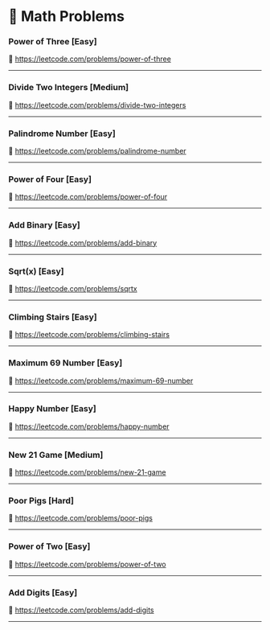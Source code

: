 # 🔗 Math Problems

### Power of Three [Easy]

🔗 https://leetcode.com/problems/power-of-three

---

### Divide Two Integers [Medium]

🔗 https://leetcode.com/problems/divide-two-integers

---

### Palindrome Number [Easy]

🔗 https://leetcode.com/problems/palindrome-number

---

### Power of Four [Easy]

🔗 https://leetcode.com/problems/power-of-four

---

### Add Binary [Easy]

🔗 https://leetcode.com/problems/add-binary

---

### Sqrt(x) [Easy]

🔗 https://leetcode.com/problems/sqrtx

---

### Climbing Stairs [Easy]

🔗 https://leetcode.com/problems/climbing-stairs

---

### Maximum 69 Number [Easy]

🔗 https://leetcode.com/problems/maximum-69-number

---

### Happy Number [Easy]

🔗 https://leetcode.com/problems/happy-number

---

### New 21 Game [Medium]

🔗 https://leetcode.com/problems/new-21-game

---

### Poor Pigs [Hard]

🔗 https://leetcode.com/problems/poor-pigs

---

### Power of Two [Easy]

🔗 https://leetcode.com/problems/power-of-two

---

### Add Digits [Easy]

🔗 https://leetcode.com/problems/add-digits

---
